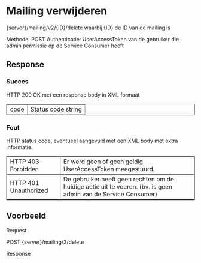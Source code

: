 ---
---

# Mailing verwijderen


{server}/mailing/v2/{ID}/delete waarbij {ID} de ID van de mailing is

Methode: POST
Authenticatie: UserAccessToken van de gebruiker die admin permissie op de Service Consumer heeft

## Response

### Succes

HTTP 200 OK met een response body in XML formaat  



 <table border="1" cellpadding="1" cellspacing="1"><tbody><tr><td> code</td> <td> Status code string</td></tr></tbody></table>

### Fout

HTTP status code, eventueel aangevuld met een XML body met extra informatie.

<table border="1" cellpadding="1" cellspacing="1"><tbody><tr><td> HTTP 403 Forbidden</td> <td> Er werd geen of geen geldig UserAccessToken meegestuurd.</td> </tr><tr><td> HTTP 401 Unauthorized</td> <td> De gebruiker heeft geen rechten om de huidige actie uit te voeren. (bv. is geen admin van de Service Consumer)</td></tr></tbody></table>

## Voorbeeld

Request

  POST {server}/mailing/3/delete

Response

  <?xml version="1.0" encoding="UTF-8" standalone="yes"?>
